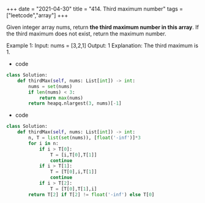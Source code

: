 +++ 
date = "2021-04-30"
title = "414. Third maximum number"
tags = ["leetcode","array"]
+++


Given integer array nums, return __the third maximum number in this array__. If the third maximum does not exist, return the maximum number.
 
Example 1:
Input: nums = [3,2,1] Output: 1 Explanation: The third maximum is 1.

- code
```py
class Solution:
    def thirdMax(self, nums: List[int]) -> int:
        nums = set(nums)
        if len(nums) < 3:
            return max(nums)
        return heapq.nlargest(3, nums)[-1]

```
- code
```py
class Solution:
    def thirdMax(self, nums: List[int]) -> int:
        n, T = list(set(nums)), [float('-inf')]*3
        for i in n:
            if i > T[0]:
                T = [i,T[0],T[1]]
                continue
            if i > T[1]:
                T = [T[0],i,T[1]]
                continue
            if i > T[2]:
                T = [T[0],T[1],i]
        return T[2] if T[2] != float('-inf') else T[0]

```
